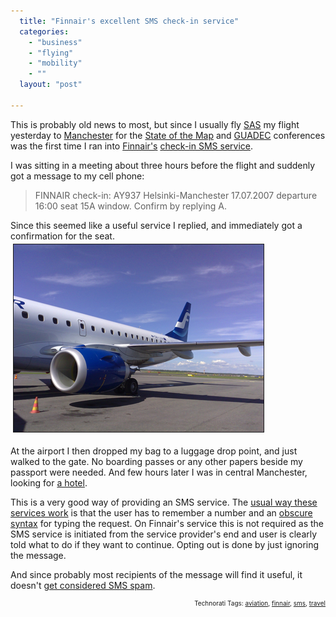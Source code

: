 ```yaml
---
  title: "Finnair's excellent SMS check-in service"
  categories: 
    - "business"
    - "flying"
    - "mobility"
    - ""
  layout: "post"

---
```

This is probably old news to most, but since I usually fly <a href="http://en.wikipedia.org/wiki/Scandinavian_Airlines_System">SAS</a> my flight yesterday to <a href="http://en.wikipedia.org/wiki/Manchester">Manchester</a> for the <a href="http://www.stateofthemap.org/">State of the Map</a> and <a href="http://guadec.org/">GUADEC</a> conferences was the first time I ran into <a href="http://en.wikipedia.org/wiki/Finnair">Finnair's</a> <a href="http://www.finnair.fi/finnaircom/wps/portal/finnair/kcxml/04_Sj9SPykssy0xPLMnMz0vM0Y_QjzKL9443DnUFSYGYLj76kWhCzp5oQi7xzt4IIV-P_NxU_aC0zHg3T31v_QD9gtzQ0IhyR0UA2c6kLQ!!/delta/base64xml/L0lKWWttUSEhL3dITUFDc0FFVUFOby80SUVhREFBIS9lbl9GSQ!!?explisitLocale=true">check-in SMS service</a>.

I was sitting in a meeting about three hours before the flight and suddenly got a message to my cell phone:
<blockquote>FINNAIR check-in: AY937 Helsinki-Manchester 17.07.2007 departure 16:00 seat 15A window. Confirm by replying A.</blockquote>Since this seemed like a useful service I replied, and immediately got a confirmation for the seat.


<img src="/files/finnair_embraer.jpg" height="300" width="400" border="1" hspace="4" vspace="4" alt="Finnair Embraer" />

At the airport I then dropped my bag to a luggage drop point, and just walked to the gate. No boarding passes or any other papers beside my passport were needed. And few hours later I was in central Manchester, looking for <a href="http://www.plazes.com/plazes/106829:hotel_britannia">a hotel</a>.

This is a very good way of providing an SMS service. The <a href="http://bergie.iki.fi/blog/bad_taxi_day.html">usual way these services work</a> is that the user has to remember a number and an <a href="http://www.rekaksois.com/keskustelu/showthread.php?threadid=216">obscure syntax</a> for typing the request. On Finnair's service this is not required as the SMS service is initiated from the service provider's end and user is clearly told what to do if they want to continue. Opting out is done by just ignoring the message.

And since probably most recipients of the message will find it useful, it doesn't <a href="http://bergie.iki.fi/blog/motorcycles-and-targeted-marketing.html">get considered SMS spam</a>.

<p style="text-align:right;font-size:10px;">Technorati Tags: <a href="http://www.technorati.com/tag/aviation" rel="tag">aviation</a>, <a href="http://www.technorati.com/tag/finnair" rel="tag">finnair</a>, <a href="http://www.technorati.com/tag/sms" rel="tag">sms</a>, <a href="http://www.technorati.com/tag/travel" rel="tag">travel</a></p>